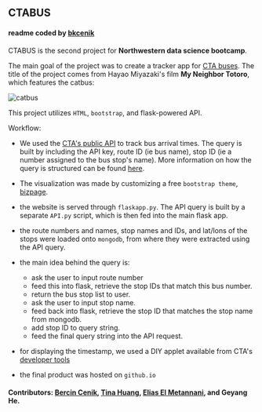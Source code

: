 ## CTABUS
#### readme coded by [bkcenik](https://wwww.github.com/bkcenik)

CTABUS is the second project for **Northwestern data science bootcamp**.

The main goal of the project was to create a tracker app for [CTA buses](www.ctabustracker.com/). The title of the project comes from Hayao Miyazaki's film **My Neighbor Totoro**, which features the catbus:

![catbus](https://www.johnnytimes.com/wp-content/uploads/2016/11/totoro-catbus-nekobasu-1024x574.jpg)

This project utilizes `HTML`, `bootstrap`, and flask-powered API.

Workflow:
* We used the [CTA's public API](https://www.transitchicago.com/developers/bustracker/) to track bus arrival times. The query is built by including the API key, route ID (ie bus name), stop ID (ie a number assigned to the bus stop's name). More information on how the query is structured can be found [here](https://www.transitchicago.com/assets/1/6/cta_Bus_Tracker_API_Developer_Guide_and_Documentation_20160929.pdf).

* The visualization was made by customizing a free `bootstrap theme`, [bizpage](https://bootstrapmade.com/bizpage-bootstrap-business-template/).

* the website is served through `flaskapp.py`. The API query is built by a separate `API.py` script, which is then fed into the main flask app.

* the route numbers and names, stop names and IDs, and lat/lons of the stops were loaded onto `mongodb`, from where they were extracted using the API query. 

* the main idea behind the query is:
    * ask the user to input route number
    * feed this into flask, retrieve the stop IDs that match this bus number.
    * return the bus stop list to user.
    * ask the user to input stop name.
    * feed back into flask, retrieve the stop ID that matches the stop name from mongodb.
    * add stop ID to query string.
    * feed the final query string into the API request.

* for displaying the timestamp, we used a DIY applet available from CTA's [developer tools](https://www.transitchicago.com/developers/.)

* the final product was hosted on `github.io`

#### Contributors: [Bercin Cenik](https://wwww.github.com/bkcenik), [Tina Huang](https://wwww.github.com/tinahuangyt), [Elias El Metannani](https://wwww.github.com/eliaselmet), and Geyang He.

